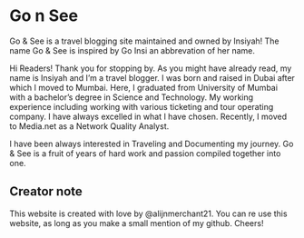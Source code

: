 # Go n See 

Go & See is a travel blogging site maintained and owned by Insiyah! 
The name Go & See is inspired by Go Insi an abbrevation of her name.

Hi Readers! Thank you for stopping by. As you might have already read, my name is Insiyah and I’m a travel blogger. 
I was born and raised in Dubai after which I moved to Mumbai. Here, I graduated from University of Mumbai with a bachelor’s degree in Science and Technology. 
My working experience including working with various ticketing and tour operating company. I have always excelled in what I have chosen. Recently, I moved to Media.net as a Network Quality Analyst. 

I have been always interested in Traveling and Documenting my journey. 
Go & See is a fruit of years of hard work and passion compiled together into one.

## Creator note

This website is created with love by @alijnmerchant21. You can re use this website, as long as you make a small mention of my github. Cheers!
